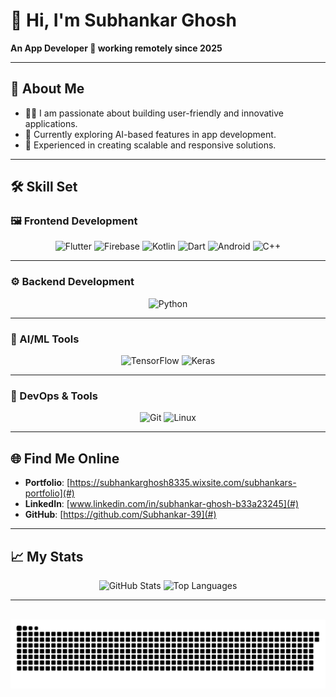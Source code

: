 # 👋 Hi, I'm Subhankar Ghosh  
**An App Developer 🚀 working remotely since 2025**  

---

## 🌟 About Me  
- 👨‍💻 I am passionate about building user-friendly and innovative applications.  
- 🌱 Currently exploring AI-based features in app development.  
- 🚀 Experienced in creating scalable and responsive solutions.  

---

## 🛠️ Skill Set  

### 🖼️ Frontend Development  
<p align="center">
  <img src="https://profilinator.rishav.dev/skills-assets/flutterio-icon.svg" alt="Flutter" height="50"/>  
  <img src="https://profilinator.rishav.dev/skills-assets/firebase.png" alt="Firebase" height="50"/>  
  <img src="https://profilinator.rishav.dev/skills-assets/kotlinlang-icon.svg" alt="Kotlin" height="50"/>  
  <img src="https://profilinator.rishav.dev/skills-assets/dartlang-icon.svg" alt="Dart" height="50"/>  
  <img src="https://profilinator.rishav.dev/skills-assets/android-original-wordmark.svg" alt="Android" height="50"/>  
  <img src="https://profilinator.rishav.dev/skills-assets/cplusplus-original.svg" alt="C++" height="50"/>  
</p>

---

### ⚙️ Backend Development  
<p align="center">
  <img src="https://profilinator.rishav.dev/skills-assets/python-original.svg" alt="Python" height="50"/>    
</p>

---

### 🧠 AI/ML Tools  
<p align="center">
  <img src="https://profilinator.rishav.dev/skills-assets/tensorflow-icon.svg" alt="TensorFlow" height="50"/>  
  <img src="https://profilinator.rishav.dev/skills-assets/keras.png" alt="Keras" height="50"/>  
</p>

---

### 🚀 DevOps & Tools  
<p align="center">
  <img src="https://profilinator.rishav.dev/skills-assets/git-scm-icon.svg" alt="Git" height="50"/>  
  <img src="https://profilinator.rishav.dev/skills-assets/linux-original.svg" alt="Linux" height="50"/>  
</p>

---

## 🌐 Find Me Online  
- **Portfolio**: [https://subhankarghosh8335.wixsite.com/subhankars-portfolio](#)  
- **LinkedIn**: [www.linkedin.com/in/subhankar-ghosh-b33a23245](#)  
- **GitHub**: [https://github.com/Subhankar-39](#)  

---

## 📈 My Stats  
<p align="center">
  <img src="https://github-readme-stats.vercel.app/api?username=your-username&show_icons=true&theme=radical" alt="GitHub Stats" width="400"/>
  <img src="https://github-readme-stats.vercel.app/api/top-langs/?username=your-username&layout=compact&theme=radical" alt="Top Languages" width="400"/>
</p>

---


<br clear="both">

<img src="https://raw.githubusercontent.com/Subhankar-39/Subhankar-39/output/snake.svg" alt="Snake animation" />

###

